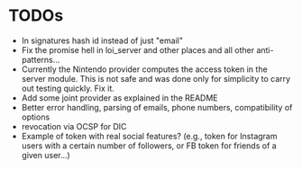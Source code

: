 # TODOs

* In signatures hash id instead of just "email"
* Fix the promise hell in loi_server and other places and all other anti-patterns...
* Currently the Nintendo provider computes the access token in the server module. This is not safe and was done only for simplicity to carry out testing quickly. Fix it.
* Add some joint provider as explained in the README
* Better error handling, parsing of emails, phone numbers, compatibility of options
* revocation via OCSP for DIC
* Example of token with real social features? (e.g., token for Instagram users with a certain number of followers, or FB token for friends of a given user...)
